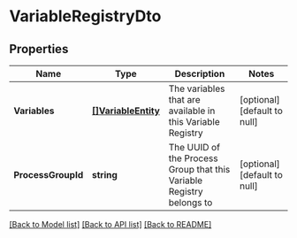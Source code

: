# VariableRegistryDto

## Properties
Name | Type | Description | Notes
------------ | ------------- | ------------- | -------------
**Variables** | [**[]VariableEntity**](VariableEntity.md) | The variables that are available in this Variable Registry | [optional] [default to null]
**ProcessGroupId** | **string** | The UUID of the Process Group that this Variable Registry belongs to | [optional] [default to null]

[[Back to Model list]](../README.md#documentation-for-models) [[Back to API list]](../README.md#documentation-for-api-endpoints) [[Back to README]](../README.md)


